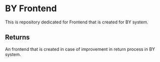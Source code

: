 # BY Frontend

This is repository dedicated for Frontend that is created for BY system. 

## Returns
An frontend that is created in case of improvement in return process in BY system. 
